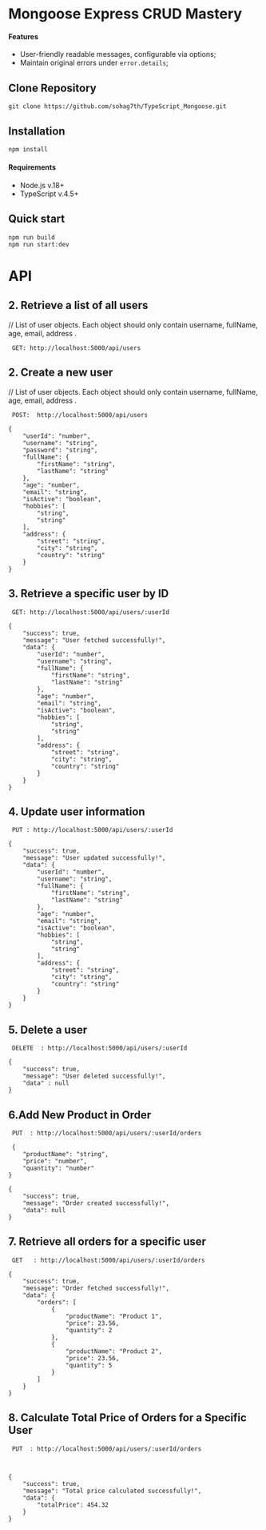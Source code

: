 # Mongoose Express CRUD Mastery

#### Features

- User-friendly readable messages, configurable via options;
- Maintain original errors under `error.details`;

## Clone Repository

```
git clone https://github.com/sohag7th/TypeScript_Mongoose.git

```

## Installation

```bash
npm install
```

#### Requirements

- Node.js v.18+
- TypeScript v.4.5+

## Quick start

```
npm run build
npm run start:dev
```

# API

## 2. Retrieve a list of all users

// List of user objects. Each object should only contain username, fullName, age, email, address .

```
 GET: http://localhost:5000/api/users

```

## 2. Create a new user

// List of user objects. Each object should only contain username, fullName, age, email, address .

```
 POST:  http://localhost:5000/api/users

```

```Request Body:
{
    "userId": "number",
    "username": "string",
    "password": "string",
    "fullName": {
        "firstName": "string",
        "lastName": "string"
    },
    "age": "number",
    "email": "string",
    "isActive": "boolean",
    "hobbies": [
        "string",
        "string"
    ],
    "address": {
        "street": "string",
        "city": "string",
        "country": "string"
    }
}
```

## 3. Retrieve a specific user by ID

```
 GET: http://localhost:5000/api/users/:userId

```

```response
{
    "success": true,
    "message": "User fetched successfully!",
    "data": {
        "userId": "number",
        "username": "string",
        "fullName": {
            "firstName": "string",
            "lastName": "string"
        },
        "age": "number",
        "email": "string",
        "isActive": "boolean",
        "hobbies": [
            "string",
            "string"
        ],
        "address": {
            "street": "string",
            "city": "string",
            "country": "string"
        }
    }
}
```

## 4. Update user information

```
 PUT : http://localhost:5000/api/users/:userId

```

```response
{
    "success": true,
    "message": "User updated successfully!",
    "data": {
        "userId": "number",
        "username": "string",
        "fullName": {
            "firstName": "string",
            "lastName": "string"
        },
        "age": "number",
        "email": "string",
        "isActive": "boolean",
        "hobbies": [
            "string",
            "string"
        ],
        "address": {
            "street": "string",
            "city": "string",
            "country": "string"
        }
    }
}
```

## 5. Delete a user

```
 DELETE  : http://localhost:5000/api/users/:userId

```

```response
{
	"success": true,
	"message": "User deleted successfully!",
	"data" : null
}
```

## 6.Add New Product in Order

```
 PUT  : http://localhost:5000/api/users/:userId/orders

 {
    "productName": "string",
    "price": "number",
    "quantity": "number"
}

```

```response
{
    "success": true,
    "message": "Order created successfully!",
    "data": null
}
```

## 7. Retrieve all orders for a specific user

```
 GET   : http://localhost:5000/api/users/:userId/orders

```

```response
{
    "success": true,
    "message": "Order fetched successfully!",
    "data": {
        "orders": [
            {
                "productName": "Product 1",
                "price": 23.56,
                "quantity": 2
            },
            {
                "productName": "Product 2",
                "price": 23.56,
                "quantity": 5
            }
        ]
    }
}
```

## 8. Calculate Total Price of Orders for a Specific User

```
 PUT  : http://localhost:5000/api/users/:userId/orders



```

```response
{
    "success": true,
    "message": "Total price calculated successfully!",
    "data": {
        "totalPrice": 454.32
    }
}
```
